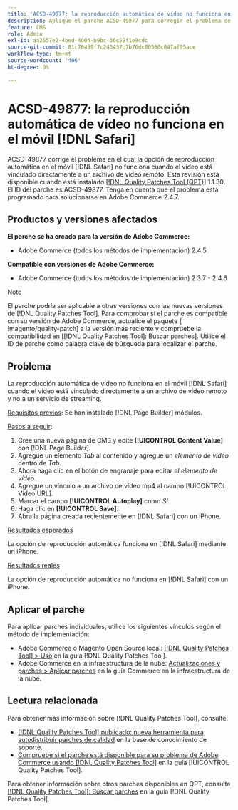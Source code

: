 ```yaml
---
title: 'ACSD-49877: la reproducción automática de vídeo no funciona en dispositivos móviles [!DNL Safari]'
description: Aplique el parche ACSD-49877 para corregir el problema de Adobe Commerce en el que la opción de reproducción automática de vídeo no funciona en dispositivos móviles [!DNL Safari] cuando el vídeo está vinculado directamente a un archivo de vídeo remoto.
feature: CMS
role: Admin
exl-id: aa2557e2-4bed-4004-b9bc-36c59f1e9cdc
source-git-commit: 81c78439f7c243437b7b76dc80560c847af95ace
workflow-type: tm+mt
source-wordcount: '406'
ht-degree: 0%

---
```


# ACSD-49877: la reproducción automática de vídeo no funciona en el móvil [!DNL Safari]

ACSD-49877 corrige el problema en el cual la opción de reproducción automática en el móvil [!DNL Safari] no funciona cuando el vídeo está vinculado directamente a un archivo de vídeo remoto. Esta revisión está disponible cuando está instalado [[!DNL Quality Patches Tool (QPT)]](https://experienceleague.adobe.com/es/docs/commerce-knowledge-base/kb/announcements/commerce-announcements/magento-quality-patches-released-new-tool-to-self-serve-quality-patches) 1.1.30. El ID del parche es ACSD-49877. Tenga en cuenta que el problema está programado para solucionarse en Adobe Commerce 2.4.7.

## Productos y versiones afectados

**El parche se ha creado para la versión de Adobe Commerce:**

* Adobe Commerce (todos los métodos de implementación) 2.4.5

**Compatible con versiones de Adobe Commerce:**

* Adobe Commerce (todos los métodos de implementación) 2.3.7 - 2.4.6

>[!NOTE]
>
>El parche podría ser aplicable a otras versiones con las nuevas versiones de [!DNL Quality Patches Tool]. Para comprobar si el parche es compatible con su versión de Adobe Commerce, actualice el paquete [ !magento/quality-patch] a la versión más reciente y compruebe la compatibilidad en [[!DNL Quality Patches Tool]: Buscar parches]. Utilice el ID de parche como palabra clave de búsqueda para localizar el parche.

## Problema

La reproducción automática de vídeo no funciona en el móvil [!DNL Safari] cuando el vídeo está vinculado directamente a un archivo de vídeo remoto y no a un servicio de streaming.

<u>Requisitos previos</u>:
Se han instalado [!DNL Page Builder] módulos.

<u>Pasos a seguir</u>:

1. Cree una nueva página de CMS y edite **[!UICONTROL Content Value]** con [!DNL Page Builder].
1. Agregue un elemento *Tab* al contenido y agregue un *elemento de vídeo* dentro de *Tab*.
1. Ahora haga clic en el botón de engranaje para editar *el elemento de vídeo*.
1. Agregue un vínculo a un archivo de vídeo mp4 al campo [!UICONTROL Video URL].
1. Marcar el campo **[!UICONTROL Autoplay]** como *Sí*.
1. Haga clic en **[!UICONTROL Save]**.
1. Abra la página creada recientemente en [!DNL Safari] con un iPhone.

<u>Resultados esperados</u>

La opción de reproducción automática funciona en [!DNL Safari] mediante un iPhone.

<u>Resultados reales</u>

La opción de reproducción automática no funciona en [!DNL Safari] con un iPhone.

## Aplicar el parche

Para aplicar parches individuales, utilice los siguientes vínculos según el método de implementación:

* Adobe Commerce o Magento Open Source local: [[!DNL Quality Patches Tool] > Uso](/help/tools/quality-patches-tool/usage.md) en la guía [!DNL Quality Patches Tool].
* Adobe Commerce en la infraestructura de la nube: [Actualizaciones y parches > Aplicar parches](https://experienceleague.adobe.com/docs/commerce-cloud-service/user-guide/develop/upgrade/apply-patches.html?lang=es) en la guía Commerce en la infraestructura de la nube.

## Lectura relacionada

Para obtener más información sobre [!DNL Quality Patches Tool], consulte:

* [[!DNL Quality Patches Tool] publicado: nueva herramienta para autodistribuir parches de calidad](https://experienceleague.adobe.com/es/docs/commerce-knowledge-base/kb/announcements/commerce-announcements/magento-quality-patches-released-new-tool-to-self-serve-quality-patches) en la base de conocimiento de soporte.
* [Compruebe si el parche está disponible para su problema de Adobe Commerce usando [!DNL Quality Patches Tool]](/help/tools/quality-patches-tool/patches-available-in-qpt/check-patch-for-magento-issue-with-magento-quality-patches.md) en la guía [!UICONTROL Quality Patches Tool].


Para obtener información sobre otros parches disponibles en QPT, consulte [[!DNL Quality Patches Tool]: Buscar parches](https://experienceleague.adobe.com/tools/commerce-quality-patches/index.html?lang=es) en la guía [!DNL Quality Patches Tool].
